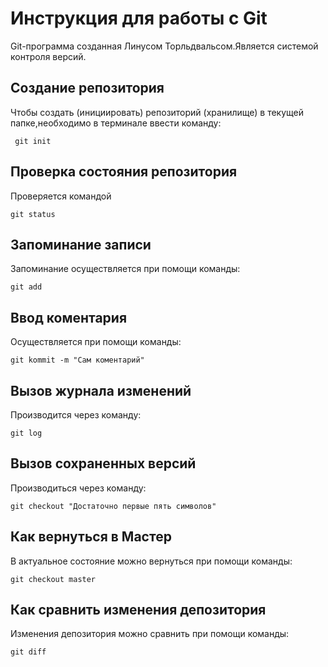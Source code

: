 # Инструкция для работы с Git

Git-программа созданная Линусом Торльдвальсом.Является системой контроля версий.

## Создание репозитория
Чтобы создать (инициировать) репозиторий (хранилище) в текущей папке,необходимо в терминале ввести команду:

     git init  

## Проверка состояния репозитория
Проверяется командой 
    
    git status

## Запоминание записи
Запоминание осуществляется при помощи команды:

    git add


## Ввод коментария
Осуществляется при помощи команды:

    git kommit -m "Сам коментарий"
    
## Вызов журнала изменений
Производится через команду:

    git log

## Вызов сохраненных версий
Производиться через команду:

    git checkout "Достаточно первые пять символов"

## Как вернуться в Мастер
В актуальное состояние можно вернуться при помощи команды:

    git checkout master

## Как сравнить изменения депозитория

Изменения депозитория можно сравнить при помощи команды:

    git diff



